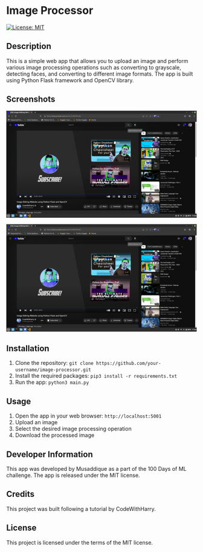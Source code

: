 # Image Processor

[![License: MIT](https://img.shields.io/badge/License-MIT-yellow.svg)](https://opensource.org/licenses/MIT)

## Description

This is a simple web app that allows you to upload an image and perform various image processing operations such as converting to grayscale, detecting faces, and converting to different image formats. The app is built using Python Flask framework and OpenCV library.

## Screenshots

![Screenshot (before)](/static/Screenshot_from_2023-05-01_11-30-41.png)

![Screenshot (after)](/static/Screenshot_from_2023-05-01_11-30-41.png)

## Installation

1. Clone the repository: `git clone https://github.com/your-username/image-processor.git`
2. Install the required packages: `pip3 install -r requirements.txt`
3. Run the app: `python3 main.py`

## Usage

1. Open the app in your web browser: `http://localhost:5001`
2. Upload an image
3. Select the desired image processing operation
4. Download the processed image

## Developer Information

This app was developed by Musaddique as a part of the 100 Days of ML challenge. The app is released under the MIT license.

## Credits

This project was built following a tutorial by CodeWithHarry.

## License

This project is licensed under the terms of the MIT license.

